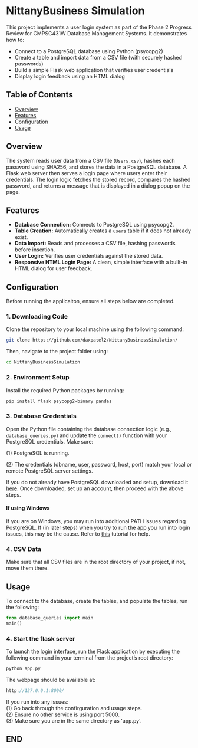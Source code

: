 # NittanyBusiness Simulation

This project implements a user login system as part of the Phase 2 Progress Review for CMPSC431W Database Management Systems. It demonstrates how to:

- Connect to a PostgreSQL database using Python (psycopg2)
- Create a table and import data from a CSV file (with securely hashed passwords)
- Build a simple Flask web application that verifies user credentials
- Display login feedback using an HTML dialog

## Table of Contents

- [Overview](#overview)
- [Features](#features)
- [Configuration](#configuration)
- [Usage](#usage)

## Overview

The system reads user data from a CSV file (`Users.csv`), hashes each password using SHA256, and stores the data in a PostgreSQL database. A Flask web server then serves a login page where users enter their credentials. The login logic fetches the stored record, compares the hashed password, and returns a message that is displayed in a dialog popup on the page.

## Features

- **Database Connection:** Connects to PostgreSQL using psycopg2.
- **Table Creation:** Automatically creates a `users` table if it does not already exist.
- **Data Import:** Reads and processes a CSV file, hashing passwords before insertion.
- **User Login:** Verifies user credentials against the stored data.
- **Responsive HTML Login Page:** A clean, simple interface with a built-in HTML dialog for user feedback.


## Configuration
Before running the applicaiton, ensure all steps below are completed.

### 1. Downloading Code
Clone the repository to your local machine using the following command:

```bash
git clone https://github.com/daxpatel2/NittanyBusinessSimulation/
```
Then, navigate to the project folder using:
``` bash
cd NittanyBusinessSimulation
```

### 2. Environment Setup
Install the required Python packages by running:
```bash 
pip install flask psycopg2-binary pandas
```
### 3. Database Credentials 
Open the Python file containing the database connection logic (e.g., `database_queries.py`) and update the `connect()` function with your PostgreSQL credentials. Make sure:

(1) PostgreSQL is running.

(2) The credentials (dbname, user, password, host, port) match your local or remote PostgreSQL server settings.

If you do not already have PostgreSQL downloaded and setup, download it [here](https://www.postgresql.org/download/). Once downloaded, set up an account, then proceed with the above steps.

#### If using Windows
If you are on Windows, you may run into additional PATH issues regarding PostgreSQL. If (in later steps) when you try to run the app you run into login issues, this may be the cause. Refer to [this](https://sqlbackupandftp.com/blog/setting-windows-path-for-postgres-tools/) tutorial for help.

### 4. CSV Data
Make sure that all CSV files are in the root directory of your project, if not, move them there.

## Usage

To connect to the database, create the tables, and populate the tables, run the following:

```python
from database_queries import main
main()
```

### 4. Start the flask server
To launch the login interface, run the Flask application by executing the following command in your terminal from the project’s root directory:

```bash
python app.py
```

The webpage should be available at:
```cpp
http://127.0.0.1:8000/
```

If you run into any issues:  
(1) Go back through the confirguration and usage steps.  
(2) Ensure no other service is using port 5000.  
(3) Make sure you are in the same directory as 'app.py'.  


## END
